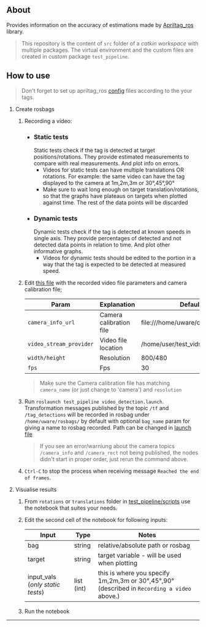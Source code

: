 ## About

Provides information on the accuracy of estimations made by [Apriltag_ros](https://github.com/AprilRobotics/apriltag_ros) library.
> This repository is the content of `src` folder of a _catkin workspace_ with multiple packages. The virtual environment and the custom files are created in custom package `test_pipeline`.

## How to use

> Don't forget to set up apriltag_ros [config](apriltag_ros/apriltag_ros/config) files according to the your tags.

1. Create rosbags
    1. Recording a video: 
        - ### Static tests
            Static tests check if the tag is detected at target positions/rotations. They provide estimated measurements to compare with real measurements. And plot info on errors.
            - Videos for static tests can have multiple translations OR rotations. For example: the same video can have the tag displayed to the camera at 1m,2m,3m or 30°,45°,90°
            - Make sure to wait long enough on target translation/rotations, so that the graphs have plateaus on targets when plotted against time. The rest of the data points will be discarded
        - ### Dynamic tests
            Dynamic tests check if the tag is detected at known speeds in single axis. They provide percentages of detected and not detected data points in relation to time. And plot other informative graphs.
            - Videos for dynamic tests should be edited to the portion in a way that the tag is expected to be detected at measured speed.

    2. Edit [this file](test_pipeline/launch/video_file.launch) with the recorded video file parameters and camera calibration file;

        Param | Explanation | Default/Example
        --- | --- | --- 
        `camera_info_url` | Camera calibration file | file:///home/uware/calibration_files/ost.yaml
        `video_stream_provider` | Video file location | /home/user/test_vids/some_file.mkv
        `width/height` | Resolution | 800/480
        `fps` | Fps | 30

        > Make sure the Camera calibration file has matching `camera_name` (or just change to 'camera') and `resolution`
    
    3. Run `roslaunch test_pipeline video_detection.launch`. Transformation messages published by the topic `/tf` and `/tag_detections` will be recorded in rosbag under `/home/uware/rosbags/` by default with optional `bag_name` param for giving a name to rosbag recorded. Path can be changed in [launch file](test_pipeline/launch/video_detection.launch)

        > If you see an error/warniung about the camera topics `/camera_info` and `/camera_rect` not being published, the nodes didn't start in proper order, just rerun the command above.

    4. `Ctrl-C` to stop the process when receiving message `Reached the end of frames`.

2. Visualise results
    
    1. From `rotations` or `translations` folder in [test_pipeline/scripts](test_pipeline/scripts) use the notebook that suites your needs.

    2. Edit the second cell of the notebook for following inputs:
        
        Input | Type | Notes
        --- | --- | --- 
        bag | string | relative/absolute path or rosbag
        target | string | target variable - will be used when plotting
        input_vals (_only static tests_) |  list (int) | this is where you specify 1m,2m,3m or 30°,45°,90° (described in `Recording a video` above.)

    3. Run the notebook
---

